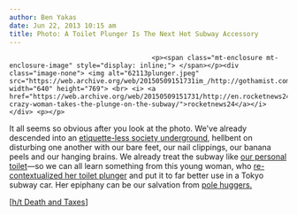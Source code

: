 ```yaml
---
author: Ben Yakas
date: Jun 22, 2013 10:15 am
title: Photo: A Toilet Plunger Is The Next Hot Subway Accessory 
---
```


	
										<p><span class="mt-enclosure mt-enclosure-image" style="display: inline;"> </span></p><div class="image-none"> <img alt="62113plunger.jpeg" src="https://web.archive.org/web/20150509151731im_/http://gothamist.com/attachments/byakas/62113plunger.jpeg" width="640" height="769"> <br> <i> <a href="https://web.archive.org/web/20150509151731/http://en.rocketnews24.com/2013/06/21/toiletally-crazy-woman-takes-the-plunge-on-the-subway/">rocketnews24</a></i></div> <p></p>

<p>It all seems so obvious after you look at the photo. We&apos;ve already descended into an <a href="https://web.archive.org/web/20150509151731/http://gothamist.com/tags/subwayetiquette">etiquette-less society underground</a>, hellbent on disturbing one another with our bare feet, our nail clippings, our banana peels and our hanging brains. We already treat the subway like <a href="https://web.archive.org/web/20150509151731/http://gothamist.com/2013/05/08/photo_what_compels_a_human_being_to.php">our personal toilet</a>&#x2014;so we can all learn something from this young woman, who <a href="https://web.archive.org/web/20150509151731/http://en.rocketnews24.com/2013/06/21/toiletally-crazy-woman-takes-the-plunge-on-the-subway/">re-contextualized her toilet plunger</a> and put it to far better use in a Tokyo subway car. Her epiphany can be our salvation from <a href="https://web.archive.org/web/20150509151731/http://gothamist.com/2012/03/15/subway_etiquette_101_please_dont_hu.php">pole huggers.</a></p>

<p>[<a href="https://web.archive.org/web/20150509151731/http://www.deathandtaxesmag.com/200813/how-to-ride-on-a-crowded-subway-car-like-a-champ/">h/t Death and Taxes</a>]</p>					
										
									
				